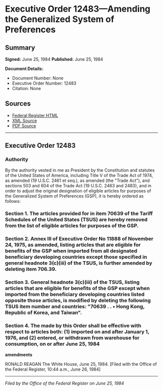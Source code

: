 # Executive Order 12483—Amending the Generalized System of Preferences

## Summary

**Signed:** June 25, 1984
**Published:** June 25, 1984

**Document Details:**
- Document Number: None
- Executive Order Number: 12483
- Citation: None

## Sources
- [Federal Register HTML](https://www.presidency.ucsb.edu/documents/executive-order-12483-amending-the-generalized-system-preferences)
- [XML Source](None)
- [PDF Source](None)

---

## Executive Order 12483

### Authority

By the authority vested in me as President by the Constitution and statutes of the United States of America, including Title V of the Trade Act of 1974, as amended (19 U.S.C. 2461 et seq.), as amended (the "Trade Act"), and sections 503 and 604 of the Trade Act (19 U.S.C. 2463 and 2483), and in order to adjust the original designation of eligible articles for purposes of the Generalized System of Preferences (GSP), it is hereby ordered as follows:
### Section 1. The articles provided for in item 70639 of the Tariff Schedules of the United States (TSUS) are hereby removed from the list of eligible articles for purposes of the GSP.

### Section 2. Annex III of Executive Order No 11888 of November 24, 1975, as amended, listing articles that are eligible for benefits of the GSP when imported from all designated beneficiary developing countries except those specified in general headnote 3(c)(iii) of the TSUS, is further amended by deleting item 706.39.

### Section 3. General headnote 3(c)(iii) of the TSUS, listing articles that are eligible for benefits of the GSP except when imported from the beneficiary developing countries listed opposite those articles, is modified by deleting the following TSUS item number and countries: "70639 . . • Hong Kong, Republic of Korea, and Taiwan".

### Section 4. The  made by this Order shall be effective with respect to articles both: (1) imported on and after January 1, 1976, and (2) entered, or withdrawn from warehouse for consumption, on or after June 25, 1984

**amendments**

RONALD REAGAN
The White House,
June 25, 1984.
[Filed with the Office of the Federal Register, 10:44 a.m., June 26, 1984]

---

*Filed by the Office of the Federal Register on June 25, 1984*
